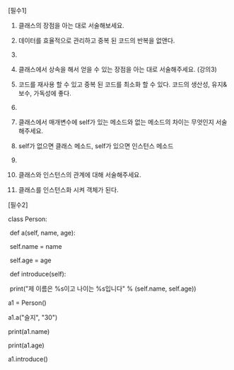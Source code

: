 [필수1]

1. 클래스의 장점을 아는 대로 서술해보세요.
2. 데이터를 효율적으로 관리하고 중복 된 코드의 반복을 없앤다.
3. 

1. 클래스에서 상속을 해서 얻을 수 있는 장점을 아는 대로 서술해주세요. (강의3)
2. 코드를 재사용 할 수 있고 중복 된 코드를 최소화 할 수 있다. 코드의 생산성, 유지&보수, 가독성에 좋다.
3. 

1. 클래스에서 매개변수에 self가 있는 메소드와 없는 메소드의 차이는 무엇인지 서술해주세요.
2. self가 없으면 클래스 메소드, self가 있으면 인스턴스 메소드
3. 

1. 클래스와 인스턴스의 관계에 대해 서술해주세요.
2. 클래스를 인스턴스화 시켜 객체가 된다.



[필수2]

class Person:

​    def a(self, name, age):

​        self.name = name

​        self.age = age

​    def introduce(self):

​        print("제 이름은 %s이고 나이는 %s입니다" % (self.name, self.age))

a1 = Person()  

a1.a("슬지", "30")  

print(a1.name)

print(a1.age)

a1.introduce()